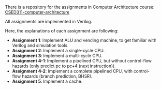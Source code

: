 There is a repository for the assignments in Computer Architecture course: [CSED311-computer-architecture](https://github.com/carotinoid/CSED311-computer-architecture)

All assignments are implemented in Verilog.

Here, the explanations of each assignment are following:
- **Assignment 1**: Implement ALU and vending machine, to get familiar with Verilog and simulation tools.
- **Assignment 2**: Implement a single-cycle CPU.
- **Assignment 3**: Implement a multi-cycle CPU.
- **Assignment 4-1**: Implement a pipelined CPU, but without control-flow hazards (only predict pc to pc+4 (next instruction)).
- **Assignment 4-2**: Implement a complete pipelined CPU, with control-flow hazards (branch prediction, BHSR).
- **Assignment 5**: Implement a cache.
